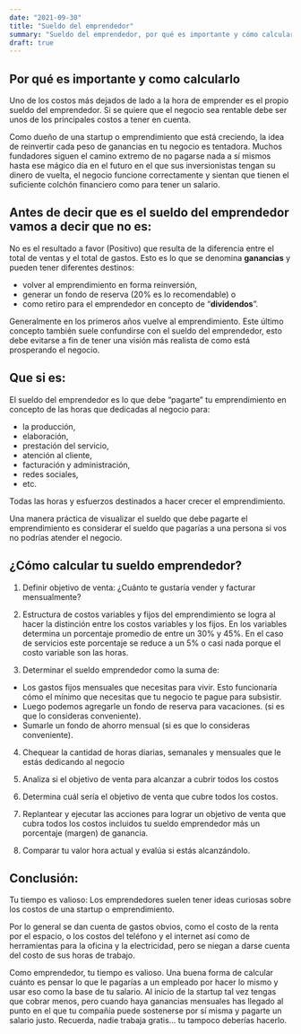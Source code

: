 ```yaml
---
date: "2021-09-30"
title: "Sueldo del emprendedor"
summary: "Sueldo del emprendedor, por qué es importante y cómo calcularlo."
draft: true
---
```


## Por qué es importante y como calcularlo

Uno de los costos más dejados de lado a la hora de emprender es el propio sueldo del emprendedor. Si se quiere que el negocio sea rentable debe ser unos de los principales costos a tener en cuenta.

Como dueño de una startup o emprendimiento que está creciendo, la idea de reinvertir cada peso de ganancias en tu negocio es tentadora. Muchos fundadores siguen el camino extremo de no pagarse nada a sí mismos hasta ese mágico día en el futuro en el que sus inversionistas tengan su dinero de vuelta, el negocio funcione correctamente y sientan que tienen el suficiente colchón financiero como para tener un salario.


## Antes de decir que es el sueldo del emprendedor vamos a decir que no es: 

No es el resultado a favor (Positivo) que resulta de la diferencia entre el total de ventas y el total de gastos. Esto es lo que se denomina **ganancias** y pueden tener diferentes destinos:

- volver al emprendimiento en forma reinversión, 
- generar un fondo de reserva (20% es lo recomendable) o 
- como retiro para el emprendedor en concepto de “**dividendos**”.

Generalmente en los primeros años vuelve al emprendimiento. Este último concepto también suele confundirse con el sueldo del emprendedor, esto debe evitarse a fin de tener una visión más realista de como está prosperando el negocio.


## Que si es:

El sueldo del emprendedor es lo que debe “pagarte” tu emprendimiento en concepto de las horas que dedicadas al negocio para:

- la producción, 
- elaboración, 
- prestación del servicio, 
- atención al cliente, 
- facturación y administración, 
- redes sociales, 
- etc. 

Todas las horas y esfuerzos destinados a hacer crecer el emprendimiento.
 
 Una manera práctica de visualizar el sueldo que debe pagarte el emprendimiento es considerar el sueldo que pagarías a una persona si vos no podrías atender el negocio.
 

## ¿Cómo calcular tu sueldo emprendedor?

1. Definir objetivo de venta:
¿Cuánto te gustaría vender y facturar mensualmente?

2. Estructura de costos variables y fijos del emprendimiento
se logra al hacer la distinción entre los costos variables y los fijos. 
En los variables determina un porcentaje promedio de entre un 30% y 45%. 
En el caso de servicios este porcentaje se reduce a un 5% o casi nada porque el costo variable son las horas.

3. Determinar el sueldo emprendedor como la suma de:

- Los gastos fijos mensuales que necesitas para vivir. Esto funcionaría cómo el mínimo que necesitas que tu negocio te pague para subsistir.
- Luego podemos agregarle un fondo de reserva para vacaciones. (si es que lo consideras conveniente).
- Sumarle un fondo de ahorro mensual (si es que lo consideras conveniente).

4. Chequear la cantidad de horas diarias, semanales y mensuales que le estás dedicando al negocio

5. Analiza si el objetivo de venta para alcanzar a cubrir todos los costos

6. Determina cuál sería el objetivo de venta que cubre todos los costos.

7. Replantear y ejecutar las acciones para lograr un objetivo de venta que cubra todos los costos incluidos tu sueldo emprendedor más un porcentaje (margen) de ganancia.

8. Comparar tu valor hora actual y evalúa si estás alcanzándolo.

## Conclusión:

Tu tiempo es valioso: Los emprendedores suelen tener ideas curiosas sobre los costos de una startup o emprendimiento. 

Por lo general se dan cuenta de gastos obvios, como el costo de la renta por el espacio, o los costos del teléfono y el internet así como de herramientas para la oficina y la electricidad, pero se niegan a darse cuenta del costo de sus horas de trabajo.

Como emprendedor, tu tiempo es valioso. Una buena forma de calcular cuánto es pensar lo que le pagarías a un empleado por hacer lo mismo y usar eso como la base de tu salario. Al inicio de la startup tal vez tengas que cobrar menos, pero cuando haya ganancias mensuales has llegado al punto en el que tu compañía puede sostenerse por sí misma y pagarte un salario justo. Recuerda, nadie trabaja gratis… tu tampoco deberías hacerlo.

